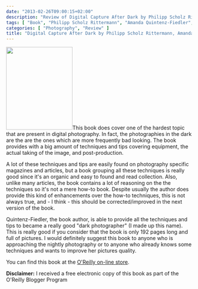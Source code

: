 ```yaml
---
date: "2013-02-26T09:00:15+02:00"
description: "Review of Digital Capture After Dark by Philipp Scholz Rittermann, Amanda Quintenz-Fiedler (Rocky Nook)"
tags: [ "Book", "Philipp Scholz Rittermann", "Amanda Quintenz-Fiedler",  "Rocky Nook" ]
categories: [ "Photography", "Review" ]
title: "Digital Capture After Dark by Philipp Scholz Rittermann, Amanda Quintenz-Fiedler (Rocky Nook)"
---
```

<img class="alignleft" alt="" src="http://akamaicovers.oreilly.com/images/9781933952666/cat.gif" width="180" height="225" />This book does cover one of the hardest topic that are present in digital photography. In fact, the photographies in the dark are the are the ones which are more frequently bad looking. The book provides with a big amount of techniques and tips covering equipment, the actual taking of the image, and post-production.

A lot of these techniques and tips are easily found on photography specific magazines and articles, but a book grouping all these techniques is really good since it's an organic and easy to found and read collection.
Also, unlike many articles, the book contains a lot of reasoning on the the techniques so it's not a mere how-to book.
Despite usually the author does provide this kind of enhancements over the how-to techniques, this is not always true, and - I think - this should be corrected/improved in the next version of the book.

Quintenz-Fiedler, the book author, is able to provide all the techniques and tips to became a really good "dark photographer" (I made up this name). This is really good if you consider that the book is only 192 pages long and full of pictures.
I would definitely suggest this book to anyone who is approaching the nightly photography or to anyone who already knows some techniques and wants to improve her pictures quality.

You can find this book at the [O'Reilly on-line store](http://shop.oreilly.com/product/9781933952666.do).

**Disclaimer:** I received a free electronic copy of this book as part of the O'Reilly Blogger Program
